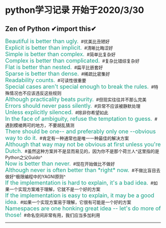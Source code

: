 <!--
 * @Description: Zen of Python(Python之禅)
 * @LastEditors: liukai
 * @Date: 2020-04-20 09:37:36
 * @LastEditTime: 2020-04-21 08:22:33
 * @FilePath: /pyFile/README.md
 -->

# python学习记录 开始于2020/3/30
## Zen of Python&nbsp;✔import this✔
<font size="4" color="#16a085">Beautiful is better than ugly.</font>&nbsp;&nbsp;#优美比丑陋好  
<font size="4" color="#16a085">Explicit is better than implicit.</font>&nbsp;&nbsp;#清晰比晦涩好  
<font size="4" color="#16a085">Simple is better than complex.</font>&nbsp;&nbsp;#简单比复杂好  
<font size="4" color="#16a085">Complex is better than complicated.</font>&nbsp;&nbsp;#复杂比错综复杂好  
<font size="4" color="#16a085">Flat is better than nested.</font>&nbsp;&nbsp;#扁平比嵌套好  
<font size="4" color="#16a085">Sparse is better than dense.</font>&nbsp;&nbsp;#稀疏比密集好  
<font size="4" color="#16a085">Readability counts.</font>&nbsp;&nbsp;#可读性很重要  
<font size="4" color="#16a085">Special cases aren't special enough to break the rules.</font>&nbsp;&nbsp;#特殊情况也不应该违反这些规则  
<font size="4" color="#16a085">Although practicality beats purity.</font>&nbsp;&nbsp;#但现实往往并不那么完美  
<font size="4" color="#16a085">Errors should never pass silently.</font>&nbsp;&nbsp;#异常不应该被静默处理  
<font size="4" color="#16a085">Unless explicitly silenced.</font>&nbsp;&nbsp;#除非你希望如此  
<font size="4" color="#16a085">In the face of ambiguity, refuse the temptation to guess.</font>&nbsp;&nbsp;#遇到模棱两可的地方，不要胡乱猜测  
<font size="4" color="#16a085">There should be one-- and preferably only one --obvious way to do it.</font>&nbsp;&nbsp;#肯定有一种通常也是唯一一种最佳的解决方案  
<font size="4" color="#16a085">Although that way may not be obvious at first unless you're Dutch.</font>&nbsp;&nbsp;#虽然这种方案并不是显而易见的，因为你不是那个荷兰人^这里指的是Python之父Guido^  
<font size="4" color="#16a085">Now is better than never.</font>&nbsp;&nbsp;#现在开始做比不做好  
<font size="4" color="#16a085">Although never is often better than \*right\* now.</font>&nbsp;&nbsp;#不做比盲目去做好^极限编程中的YAGNI原则^  
<font size="4" color="#16a085">If the implementation is hard to explain, it's a bad idea.</font>&nbsp;&nbsp;#如果一个实现方案难于理解，它就不是一个好的方案  
<font size="4" color="#16a085">If the implementation is easy to explain, it may be a good idea.</font>&nbsp;&nbsp;#如果一个实现方案易于理解，它很有可能是一个好的方案  
<font size="4" color="#16a085">Namespaces are one honking great idea -- let's do more of those!</font>&nbsp;&nbsp;#命名空间非常有用，我们应当多加利用  
<hr>